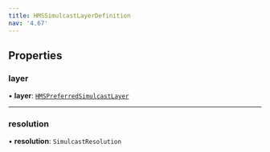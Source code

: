 ```yaml
---
title: HMSSimulcastLayerDefinition
nav: '4.67'
---
```


## Properties

### layer

• **layer**: [`HMSPreferredSimulcastLayer`](/api-reference/javascript/v2/home/content#hmspreferredsimulcastlayer)

---

### resolution

• **resolution**: `SimulcastResolution`
